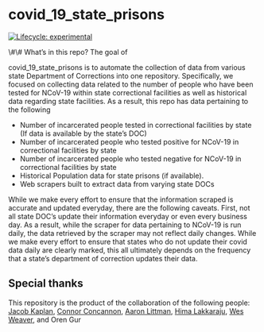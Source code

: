 
<!-- README.md is generated from README.Rmd. Please edit that file -->

# covid\_19\_state\_prisons

<!-- badges: start -->

[![Lifecycle:
experimental](https://img.shields.io/badge/lifecycle-experimental-orange.svg)](https://www.tidyverse.org/lifecycle/#experimental)
<!-- badges: end --> \#\# What’s in this repo? The goal of
covid\_19\_state\_prisons is to automate the collection of data from
various state Department of Corrections into one repository.
Specifically, we focused on collecting data related to the number of
people who have been tested for NCoV-19 within state correctional
facilities as well as historical data regarding state facilities. As a
result, this repo has data pertaining to the following

  - Number of incarcerated people tested in correctional facilities by
    state (If data is available by the state’s DOC)
  - Number of incarcerated people who tested positive for NCoV-19 in
    correctional facilities by state
  - Number of incarcerated people who tested negative for NCoV-19 in
    correctional facilities by state
  - Historical Population data for state prisons (if available).
  - Web scrapers built to extract data from varying state DOCs

While we make every effort to ensure that the information scraped is
accurate and updated everyday, there are the following caveats. First,
not all state DOC’s update their information everyday or even every
business day. As a result, while the scraper for data pertaining to
NCoV-19 is run daily, the data retrieved by the scraper may not reflect
daily changes. While we make every effort to ensure that states who do
not update their covid data daily are clearly marked, this all
ultimately depends on the frequency that a state’s department of
correction updates their data.

## Special thanks

This repository is the product of the collaboration of the following
people: [Jacob Kaplan](https://github.com/jacobkap), [Connor
Concannon](https://github.com/concannon), [Aaron
Littman](https://github.com/amlittman), [Hima
Lakkaraju](https://github.com/lvhimabindu), [Wes
Weaver](https://github.com/wesweaver), and Oren Gur
